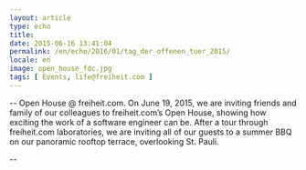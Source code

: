 ```yaml
---
layout: article
type: echo
title:
date: 2015-06-16 13:41:04
permalink: /en/echo/2016/01/tag_der_offenen_tuer_2015/
locale: en
image: open_house_fdc.jpg
tags: [ Events, life@freiheit.com ]
---
```



--
Open House @ freiheit.com. On June 19, 2015, we are inviting friends and family of our colleagues to freiheit.com’s Open House, showing how exciting the work of a software engineer can be. After a tour through freiheit.com laboratories, we are inviting all of our guests to a summer BBQ  on our panoramic rooftop terrace, overlooking St. Pauli. 

--


